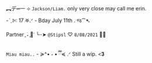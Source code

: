 ︻デ═一 ⟢ `Jackson/Liam.` only very close may call me erin.

-ˋˏ✄ 17  ࣪𖤐.ᐟ - Bday July 11th . જ⁀➴

Partner ִֶָ ࣪˖ ִֶָ🐇་
     ╰┈➤ `@Stipsl` ♡ `8/08/2021` 💙🧡 


 `Miau miau..` - ≽^• ˕ • ྀི≼ .ᐟ
Still a wip. <𝟑
